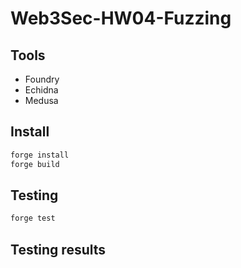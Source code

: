 # Web3Sec-HW04-Fuzzing

## Tools
- Foundry
- Echidna
- Medusa

## Install
```bash
forge install
forge build
```

## Testing
```bash
forge test
```

## Testing results
